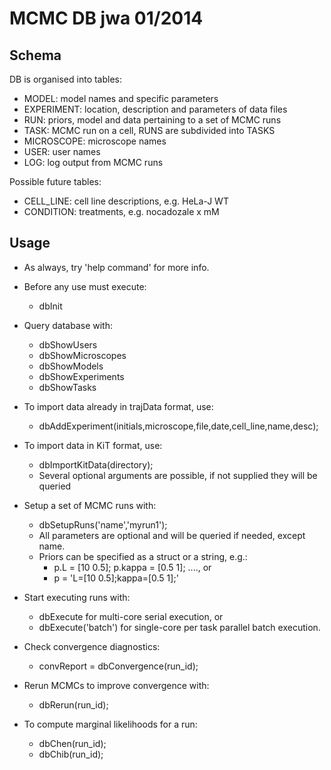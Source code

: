 MCMC DB jwa 01/2014
===================

Schema
------

DB is organised into tables:
   - MODEL: model names and specific parameters
   - EXPERIMENT: location, description and parameters of data files
   - RUN: priors, model and data pertaining to a set of MCMC runs
   - TASK: MCMC run on a cell, RUNS are subdivided into TASKS
   - MICROSCOPE: microscope names
   - USER: user names
   - LOG: log output from MCMC runs

Possible future tables:
   - CELL_LINE: cell line descriptions, e.g. HeLa-J WT
   - CONDITION: treatments, e.g. nocadozale x mM

Usage
-----

- As always, try 'help command' for more info.

- Before any use must execute:
  - dbInit

- Query database with:
  - dbShowUsers
  - dbShowMicroscopes
  - dbShowModels
  - dbShowExperiments
  - dbShowTasks

- To import data already in trajData format, use:
  - dbAddExperiment(initials,microscope,file,date,cell_line,name,desc);

- To import data in KiT format, use:
  - dbImportKitData(directory);
  - Several optional arguments are possible, if not supplied they will be queried

- Setup a set of MCMC runs with:
  - dbSetupRuns('name','myrun1');
  - All parameters are optional and will be queried if needed, except name.
  - Priors can be specified as a struct or a string, e.g.:
    - p.L = [10 0.5]; p.kappa = [0.5 1]; ...., or
    - p = 'L=[10 0.5];kappa=[0.5 1];'

- Start executing runs with:
  - dbExecute for multi-core serial execution, or
  - dbExecute('batch') for single-core per task parallel batch execution.

- Check convergence diagnostics:
  - convReport = dbConvergence(run_id);

- Rerun MCMCs to improve convergence with:
  - dbRerun(run_id);

- To compute marginal likelihoods for a run:
  - dbChen(run_id);
  - dbChib(run_id);
